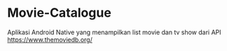 # Movie-Catalogue
Aplikasi Android Native yang menampilkan list movie dan tv show dari API https://www.themoviedb.org/
